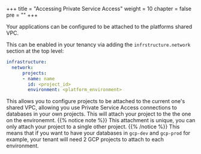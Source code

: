 +++
title = "Accessing Private Service Access"
weight = 10
chapter = false
pre = ""
+++


Your applications can be configured to be attached to the platforms shared VPC.

This can be enabled in your tenancy via adding the `infrstructure.network` section at the top level:

```yaml
infrastructure:
  network:
      projects:
      - name: name
        id: <project_id>
        environment: <platform_environment>
```
This allows you to configure projects to be attached to the current one's shared VPC, allowing you use Private Service Access connections to databases in your own projects. This will attach your project to the the one on the environemnt. 
{{% notice note %}}
  This attachment is unique, you can only attach your project to a single other project.
{{% /notice %}}
This means that if you want to have your databases in `gcp-dev` and `gcp-prod` for example, your tenant will need 2 GCP projects to attach to each environment.

